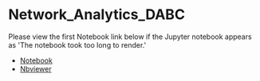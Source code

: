 # Network_Analytics_DABC

Please view the first Notebook link below if the Jupyter notebook appears as 'The notebook took too long to render.' 
- [Notebook](https://nbviewer.org/github/xz2623/Network_Analytics_DABC/blob/main/1.%20Travel%20Recommender%20using%20Community%20detection%20-%20Nuja%20%26%20Tracy-checkpoint.ipynb)
- [Nbviewer](https://nbviewer.org/)
